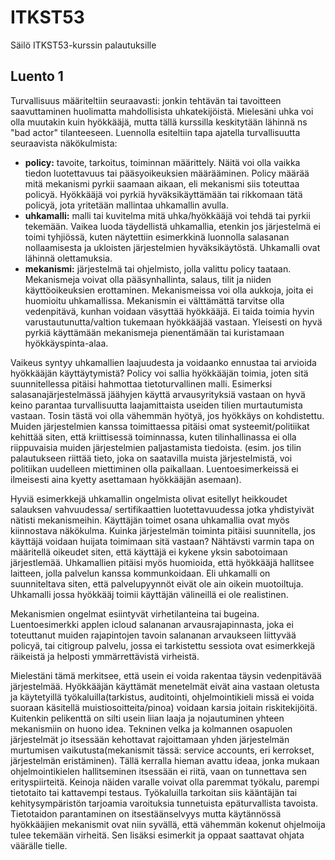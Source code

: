 # ITKST53
Säilö ITKST53-kurssin palautuksille
## Luento 1
Turvallisuus määriteltiin seuraavasti: jonkin tehtävän tai tavoitteen saavuttaminen huolimatta mahdollisista uhkatekijöistä. Mielesäni uhka voi olla muutakin kuin hyökkääjä, mutta tällä kurssilla keskitytään lähinnä ns "bad actor" tilanteeseen. Luennolla esiteltiin tapa ajatella turvallisuutta seuraavista näkökulmista:

* **policy:** tavoite, tarkoitus, toiminnan määrittely. Näitä voi olla vaikka tiedon luotettavuus tai pääsyoikeuksien määrääminen. Policy määrää mitä mekanismi pyrkii saamaan aikaan, eli mekanismi siis toteuttaa policyä. Hyökkääjä voi pyrkiä hyväksikäyttämään tai rikkomaan tätä policyä, jota yritetään mallintaa uhkamallin avulla.
* **uhkamalli:** malli tai kuvitelma mitä uhka/hyökkääjä voi tehdä tai pyrkii tekemään. Vaikea luoda täydellistä uhkamallia, etenkin jos järjestelmä ei toimi tyhjiössä, kuten näytettiin esimerkkinä luonnolla salasanan nollaamisesta ja ukloisten järjestelmien hyväksikäytöstä. Uhkamalli ovat lähinnä olettamuksia.
* **mekanismi:** järjestelmä tai ohjelmisto, jolla valittu policy taataan. Mekanismeja voivat olla pääsynhallinta, salaus, tilit ja niiden käyttöoikeuksien erottaminen. Mekanismeissa voi olla aukkoja, joita ei huomioitu uhkamallissa. Mekanismin ei välttämättä tarvitse olla vedenpitävä, kunhan voidaan väsyttää hyökkääjä. Ei taida toimia hyvin varustautunutta/valtion tukemaan hyökkääjää vastaan. Yleisesti on hyvä pyrkiä käyttämään mekanismeja pienentämään tai kuristamaan hyökkäyspinta-alaa.

Vaikeus syntyy uhkamallien laajuudesta ja voidaanko ennustaa tai arvioida hyökkääjän käyttäytymistä? Policy voi sallia hyökkääjän toimia, joten sitä suunnitellessa pitäisi hahmottaa tietoturvallinen malli. Esimerksi salasanajärjestelmässä jäähyjen käyttä arvausyrityksiä vastaan on hyvä keino parantaa turvallisuutta laajamittaista useiden tilien murtautumista vastaan. Tosin tästä voi olla vähemmän hyötyä, jos hyökkäys on kohdistettu. Muiden järjestelmien kanssa toimittaessa pitäisi omat systeemit/politiikat kehittää siten, että kriittisessä toiminnassa, kuten tilinhallinassa ei olla riippuvaisia muiden järjestelmien paljastamista tiedoista. (esim. jos tilin palautukseen riittää tieto, joka on saatavilla muista järjestelmistä, voi politiikan uudelleen miettiminen olla paikallaan. Luentoesimerkeissä ei ilmeisesti aina kyetty asettamaan hyökkääjän asemaan).

Hyviä esimerkkejä uhkamallin ongelmista olivat esitellyt heikkoudet salauksen vahvuudessa/ sertifikaattien luotettavuudessa jotka yhdistyivät nätisti mekanismeihin. Käyttäjän toimet osana uhkamallia ovat myös kiinnostava näkökulma. Kuinka järjestelmän toiminta pitäisi suunnitella, jos käyttäjä voidaan huijata toimimaan sitä vastaan? Nähtävsti varmin tapa on määritellä oikeudet siten, että käyttäjä ei kykene yksin sabotoimaan järjestlemää. Uhkamallien pitäisi myös huomioida, että hyökkääjä hallitsee laitteen, jolla palvelun kanssa kommunkoidaan. Eli uhkamalli on suunniteltava siten, että palvelupyynnöt eivät ole ain oikein muotoiltuja. Uhkamalli jossa hyökkääj toimii käyttäjän välineillä ei ole realistinen.

Mekanismien ongelmat esiintyvät virhetilanteina tai bugeina. Luentoesimerkki applen icloud salananan arvausrajapinnasta, joka ei toteuttanut muiden rajapintojen tavoin salananan arvaukseen liittyvää policyä, tai citigroup palvelu, jossa ei tarkistettu sessiota ovat esimerkkejä räikeistä ja helposti ymmärrettävistä virheistä.

Mielestäni tämä merkitsee, että usein ei voida rakentaa täysin vedenpitävää järjestelmää. Hyökkääjän käyttämät menetelmät eivät aina vastaan oletusta ja käytetyillä työkaluilla(tarkistus, auditointi, ohjelmointikieli missä ei voida suoraan käsitellä muistiosoitteita/pinoa) voidaan karsia joitain riskitekijöitä. Kuitenkin pelikenttä on silti usein liian laaja ja nojautuminen yhteen mekanismiin on huono idea. Tekninen velka ja kolmannen osapuolen järjestelmät jo itsessään kehottavat rajoittamaan yhden järjestelmän murtumisen vaikutusta(mekanismit tässä: service accounts, eri kerrokset, järjestelmän eristäminen). Tällä kerralla hieman avattu ideaa, jonka mukaan ohjelmointikielen hallitseminen itsessään ei riitä, vaan on tunnettava sen erityspiirteitä. Keinoja näiden varalle voivat olla paremmat työkalu, parempi tietotaito tai kattavempi testaus. Työkaluilla tarkoitan siis kääntäjän tai kehitysympäristön tarjoamia varoituksia tunnetuista epäturvallista tavoista. Tietotaidon parantaminen on itsestäänselvyys mutta käytännössä hyökkääjien mekanismit ovat niin syvällä, että vähemmän kokenut ohjelmoija tulee tekemään virheitä. Sen lisäksi esimerkit ja oppaat saattavat ohjata väärälle tielle. 
